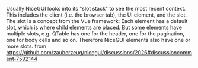 Usually NiceGUI looks into its "slot stack" to see the most recent context. This includes the client (i.e. the browser tab), the UI element, and the slot. The slot is a concept from the Vue framework: Each element has a default slot, which is where child elements are placed. But some elements have multiple slots, e.g. QTable has one for the header, one for the pagination, one for body cells and so on. Therefore NiceGUI elements also have one or more slots.  from https://github.com/zauberzeug/nicegui/discussions/2026#discussioncomment-7592144

